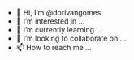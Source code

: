 - 👋 Hi, I’m @dorivangomes
- 👀 I’m interested in ...
- 🌱 I’m currently learning ...
- 💞️ I’m looking to collaborate on ...
- 📫 How to reach me ...

<!---
dorivangomes/dorivangomes is a ✨ special ✨ repository because its `README.md` (this file) appears on your GitHub profile.
You can click the Preview link to take a look at your changes.
--->
